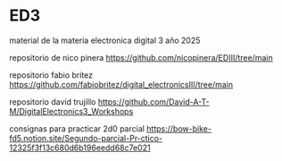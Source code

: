 # ED3
material de la materia electronica digital 3 año 2025

repositorio de nico pinera https://github.com/nicopinera/EDIII/tree/main

repositorio fabio britez https://github.com/fabiobritez/digital_electronicsIII/tree/main

repositorio david trujillo https://github.com/David-A-T-M/DigitalElectronics3_Workshops

consignas para practicar 2d0 parcial https://bow-bike-fd5.notion.site/Segundo-parcial-Pr-ctico-12325f3f13c680d6b196eedd68c7e021

